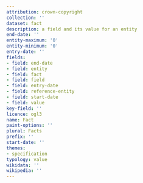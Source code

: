 ```yaml
---
attribution: crown-copyright
collection: ''
dataset: fact
description: a field and its value for an entity
end-date: ''
entity-maximum: '0'
entity-minimum: '0'
entry-date: ''
fields:
- field: end-date
- field: entity
- field: fact
- field: field
- field: entry-date
- field: reference-entity
- field: start-date
- field: value
key-field: ''
licence: ogl3
name: Fact
paint-options: ''
plural: Facts
prefix: ''
start-date: ''
themes:
- specification
typology: value
wikidata: ''
wikipedia: ''
---
```

